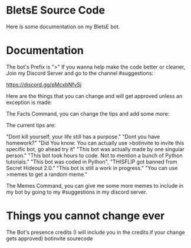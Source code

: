 # BletsE Source Code
Here is some documentation on my BletsE bot.

# Documentation
The bot's Prefix is ">"
If you wanna help make the code better or
cleaner, Join my Discord Server and go to the channel #suggestions:

https://discord.gg/pMcxbNfvSj


Here are the things that you can change and will get approved unless an exception is made:


The Facts Command, you can change the tips and add some more:

The current tips are:

"Dont kill yourself, your life still has a purpose."
"Dont you have homework?"
"Did You know: You can actually use >botinvite to invite this specific bot, go ahead try it"
"This bot was actually made by one singular person."
"This bot took hours to code. Not to mention a bunch of Python tutorials."
"This bot was coded in Python",
"THISFLIP got banned from Secret Hideout 2.0."
"This bot is still a work in progress."
"You can use >memes to get a random meme."


The Memes Command, you can give me some more memes to include in my bot by going to my #suggestions in my discord server.


# Things you cannot change ever

The Bot's presence
credits (I will include you in the credits if your change gets approved)
botinvite
sourecode
